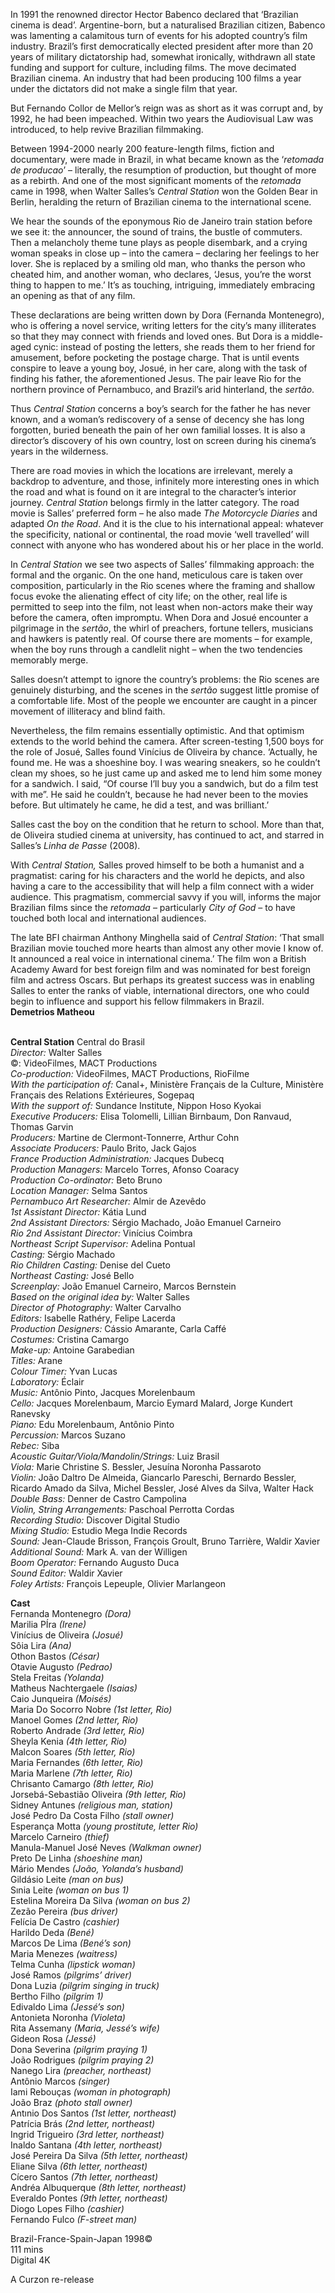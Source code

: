 
In 1991 the renowned director Hector Babenco declared that ‘Brazilian cinema is dead’. Argentine-born, but a naturalised Brazilian citizen, Babenco was lamenting a calamitous turn of events for his adopted country’s film industry. Brazil’s first democratically elected president after more than 20 years of military dictatorship had, somewhat ironically, withdrawn all state funding and support for culture, including films. The move decimated Brazilian cinema. An industry that had been producing 100 films a year under the dictators did not make a single film that year.

But Fernando Collor de Mellor’s reign was as short as it was corrupt and, by 1992, he had been impeached. Within two years the Audiovisual Law was introduced, to help revive Brazilian filmmaking.

Between 1994-2000 nearly 200 feature-length films, fiction and documentary, were made in Brazil, in what became known as the ‘_retomada de producao_’ – literally, the resumption of production, but thought of more as a rebirth. And one of the most significant moments of the _retomada_ came in 1998, when Walter Salles’s _Central Station_ won the Golden Bear in Berlin, heralding the return of Brazilian cinema to the international scene.

We hear the sounds of the eponymous Rio de Janeiro train station before we see it: the announcer, the sound of trains, the bustle of commuters. Then a melancholy theme tune plays as people disembark, and a crying woman speaks in close up – into the camera – declaring her feelings to her lover. She is replaced by a smiling old man, who thanks the person who cheated him, and another woman, who declares, ‘Jesus, you’re the worst thing to happen to me.’ It’s as touching, intriguing, immediately embracing an opening as that of any film.

These declarations are being written down by Dora (Fernanda Montenegro), who is offering a novel service, writing letters for the city’s many illiterates so that they may connect with friends and loved ones. But Dora is a middle-aged cynic: instead of posting the letters, she reads them to her friend for amusement, before pocketing the postage charge. That is until events conspire to leave a young boy, Josué, in her care, along with the task of finding his father, the aforementioned Jesus. The pair leave Rio for the northern province of Pernambuco, and Brazil’s arid hinterland, the _sertão_.

Thus _Central Station_ concerns a boy’s search for the father he has never known, and a woman’s rediscovery of a sense of decency she has long forgotten, buried beneath the pain of her own familial losses. It is also a director’s discovery of his own country, lost on screen during his cinema’s years in the wilderness.

There are road movies in which the locations are irrelevant, merely a backdrop to adventure, and those, infinitely more interesting ones in which the road and what is found on it are integral to the character’s interior journey. _Central Station_ belongs firmly in the latter category. The road movie is Salles’ preferred form – he also made _The Motorcycle Diaries_ and adapted _On the Road_. And it is the clue to his international appeal: whatever the specificity, national or continental, the road movie ‘well travelled’ will connect with anyone who has wondered about his or her place in the world.

In _Central Station_ we see two aspects of Salles’ filmmaking approach: the formal and the organic. On the one hand, meticulous care is taken over composition, particularly in the Rio scenes where the framing and shallow focus evoke the alienating effect of city life; on the other, real life is permitted to seep into the film, not least when non-actors make their way before the camera, often impromptu. When Dora and Josué encounter a pilgrimage in the _sertão_, the whirl of preachers, fortune tellers, musicians and hawkers is patently real. Of course there are moments – for example, when the boy runs through a candlelit night – when the two tendencies memorably merge.

Salles doesn’t attempt to ignore the country’s problems: the Rio scenes are genuinely disturbing, and the scenes in the _sertão_ suggest little promise of a comfortable life. Most of the people we encounter are caught in a pincer movement of illiteracy and blind faith.

Nevertheless, the film remains essentially optimistic. And that optimism extends to the world behind the camera. After screen-testing 1,500 boys for the role of Josué, Salles found Vinícius de Oliveira by chance. ‘Actually, he found me. He was a shoeshine boy. I was wearing sneakers, so he couldn’t clean my shoes, so he just came up and asked me to lend him some money for a sandwich. I said, “Of course I’ll buy you a sandwich, but do a film test with me”. He said he couldn’t, because he had never been to the movies before. But ultimately he came, he did a test, and was brilliant.’

Salles cast the boy on the condition that he return to school. More than that, de Oliveira studied cinema at university, has continued to act, and starred in Salles’s _Linha de Passe_ (2008).

With _Central Station,_ Salles proved himself to be both a humanist and a pragmatist: caring for his characters and the world he depicts, and also having a care to the accessibility that will help a film connect with a wider audience. This pragmatism, commercial savvy if you will, informs the major Brazilian films since the _retomada_ – particularly _City of God_ – to have touched both local and international audiences.

The late BFI chairman Anthony Minghella said of _Central Station_: ‘That small Brazilian movie touched more hearts than almost any other movie I know of. It announced a real voice in international cinema.’ The film won a British Academy Award for best foreign film and was nominated for best foreign film and actress Oscars. But perhaps its greatest success was in enabling Salles to enter the ranks of viable, international directors, one who could begin to influence and support his fellow filmmakers in Brazil.  
**Demetrios Matheou**
<br><br>

**Central Station** Central do Brasil<br>
_Director:_ Walter Salles<br>
©: VideoFilmes, MACT Productions<br>
_Co-production:_ VideoFilmes,  MACT Productions, RioFilme<br>
_With the participation of:_ Canal+, Ministère Français de la Culture, Ministère Français des Relations Extérieures, Sogepaq<br>
_With the support of:_ Sundance Institute, Nippon Hoso Kyokai<br>
_Executive Producers:_ Elisa Tolomelli,  Lillian Birnbaum, Don Ranvaud, Thomas Garvin<br>
_Producers:_ Martine de Clermont-Tonnerre,  Arthur Cohn<br>
_Associate Producers:_ Paulo Brito, Jack Gajos<br>
_France Production Administration:_ Jacques Dubecq<br>
_Production Managers:_ Marcelo Torres,  Afonso Coaracy<br>
_Production Co-ordinator:_ Beto Bruno<br>
_Location Manager:_ Selma Santos<br>
_Pernambuco Art Researcher:_ Almir de Azevêdo<br>
_1st Assistant Director:_ Kátia Lund<br>
_2nd Assistant Directors:_ Sérgio Machado, João Emanuel Carneiro<br>
_Rio 2nd Assistant Director:_ Vinícius Coimbra<br>
_Northeast Script Supervisor:_ Adelina Pontual<br>
_Casting:_ Sérgio Machado<br>
_Rio Children Casting:_ Denise del Cueto<br>
_Northeast Casting:_ José Bello<br>
_Screenplay:_ João Emanuel Carneiro,  Marcos Bernstein<br>
_Based on the original idea by:_ Walter Salles<br>
_Director of Photography:_ Walter Carvalho<br>
_Editors:_ Isabelle Rathéry, Felipe Lacerda<br>
_Production Designers:_ Cássio Amarante,  Carla Caffé<br>
_Costumes:_ Cristina Camargo<br>
_Make-up:_ Antoine Garabedian<br>
_Titles:_ Arane<br>
_Colour Timer:_ Yvan Lucas<br>
_Laboratory:_ Éclair<br>
_Music:_ Antônio Pinto, Jacques Morelenbaum<br>
_Cello:_ Jacques Morelenbaum,  Marcio Eymard Malard, Jorge Kundert Ranevsky<br>
_Piano:_ Edu Morelenbaum, Antônio Pinto<br>
_Percussion:_ Marcos Suzano<br>
_Rebec:_ Siba<br>
_Acoustic Guitar/Viola/Mandolin/Strings:_ Luiz Brasil<br>
_Viola:_ Marie Christine S. Bessler,  Jesuína Noronha Passaroto<br>
_Violin:_ João Daltro De Almeida, Giancarlo Pareschi, Bernardo Bessler, Ricardo Amado da Silva, Michel Bessler, José Alves da Silva, Walter Hack<br>
_Double Bass:_ Denner de Castro Campolina<br>
_Violin, String Arrangements:_  Paschoal Perrotta Cordas<br>
_Recording Studio:_ Discover Digital Studio<br>
_Mixing Studio:_ Estudio Mega Indie Records<br>
_Sound:_ Jean-Claude Brisson, François Groult, Bruno Tarrière, Waldir Xavier<br>
_Additional Sound:_ Mark A. van der Willigen<br>
_Boom Operator:_ Fernando Augusto Duca<br>
_Sound Editor:_ Waldir Xavier<br>
_Foley Artists:_ François Lepeuple,  Olivier Marlangeon<br>

**Cast**<br>
Fernanda Montenegro _(Dora)_<br>
Marilia PÍra _(Irene)_<br>
Vinícius de Oliveira _(Josué)_<br>
Sôia Lira _(Ana)_<br>
Othon Bastos _(César)_<br>
Otavie Augusto _(Pedrao)_<br>
Stela Freitas _(Yolanda)_<br>
Matheus Nachtergaele _(Isaias)_<br>
Caio Junqueira _(Moisés)_<br>
Maria Do Socorro Nobre _(1st letter, Rio)_<br>
Manoel Gomes _(2nd letter, Rio)_<br>
Roberto Andrade _(3rd letter, Rio)_<br>
Sheyla Kenia _(4th letter, Rio)_<br>
Malcon Soares _(5th letter, Rio)_<br>
Maria Fernandes _(6th letter, Rio)_<br>
Maria Marlene _(7th letter, Rio)_<br>
Chrisanto Camargo _(8th letter, Rio)_<br>
Jorsebá-Sebastião Oliveira _(9th letter, Rio)_<br>
Sidney Antunes _(religious man, station)_<br>
José Pedro Da Costa Filho _(stall owner)_<br>
Esperança Motta _(young prostitute, letter Rio)_<br>
Marcelo Carneiro _(thief)_<br>
Manula-Manuel José Neves _(Walkman owner)_<br>
Preto De Linha _(shoeshine man)_<br>
Mário Mendes _(João, Yolanda’s husband)_<br>
Gildásio Leite _(man on bus)_<br>
Sınia Leite _(woman on bus 1)_<br>
Estelina Moreira Da Silva _(woman on bus 2)_<br>
Zezão Pereira _(bus driver)_<br>
Felícia De Castro _(cashier)_<br>
Harildo Deda _(Bené)_<br>
Marcos De Lima _(Bené’s son)_<br>
Maria Menezes _(waitress)_<br>
Telma Cunha _(lipstick woman)_<br>
José Ramos _(pilgrims’ driver)_<br>
Dona Luzia _(pilgrim singing in truck)_<br>
Bertho Filho _(pilgrim 1)_<br>
Edivaldo Lima _(Jessé’s son)_<br>
Antonieta Noronha _(Violeta)_<br>
Rita Assemany _(Maria, Jessé’s wife)_<br>
Gideon Rosa _(Jessé)_<br>
Dona Severina _(pilgrim praying 1)_<br>
João Rodrigues _(pilgrim praying 2)_<br>
Nanego Lira _(preacher, northeast)_<br>
Antônio Marcos _(singer)_<br>
Iami Rebouças _(woman in photograph)_<br>
João Braz _(photo stall owner)_<br>
Antınio Dos Santos _(1st letter, northeast)_<br>
Patrícia Brás _(2nd letter, northeast)_<br>
Ingrid Trigueiro _(3rd letter, northeast)_<br>
Inaldo Santana _(4th letter, northeast)_<br>
José Pereira Da Silva _(5th letter, northeast)_<br>
Eliane Silva _(6th letter, northeast)_<br>
Cícero Santos _(7th letter, northeast)_<br>
Andréa Albuquerque _(8th letter, northeast)_<br>
Everaldo Pontes _(9th letter, northeast)_<br>
Diogo Lopes Filho _(cashier)_<br>
Fernando Fulco _(F-street man)_<br>

Brazil-France-Spain-Japan 1998©<br>
111 mins<br>
Digital 4K<br>

A Curzon re-release<br>
<br><br>
<!--stackedit_data:
eyJoaXN0b3J5IjpbOTgzNDcwNTI5LDExMDQ3NTYzMTldfQ==
-->